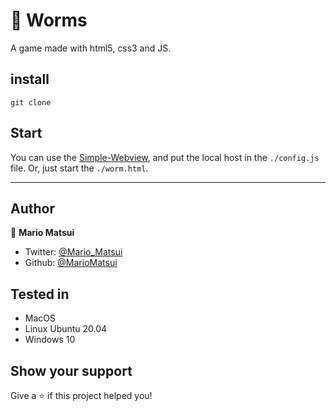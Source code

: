 # 🐛 Worms

A game made with html5, css3 and JS.

## install

```Shell
git clone
```

## Start

You can use the [Simple-Webview](https://github.com/MarioMatsui/SimpleOverlayWebview), and put the local host in the `./config.js` file.
Or, just start the `./worm.html`.

---
## Author

👤 **Mario Matsui**

* Twitter: [@Mario_Matsui](https://twitter.com/mario_matsui)
* Github: [@MarioMatsui](https://github.com/MarioMatsui)

## Tested in

- MacOS
- Linux Ubuntu 20.04
- Windows 10

## Show your support

Give a ⭐️ if this project helped you!
